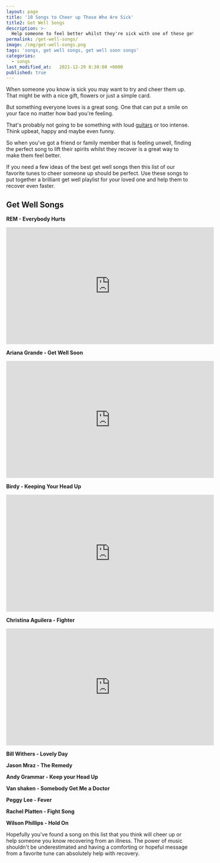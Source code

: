 ```yaml
---
layout: page
title: '10 Songs to Cheer up Those Who Are Sick'
title2: Get Well Songs
description: >-
  Help someone to feel better whilst they're sick with one of these get well soon songs
permalink: /get-well-songs/
image: /img/get-well-songs.png
tags: 'songs, get well songs, get well soon songs'
categories:
  - songs
last_modified_at:   2021-12-29 8:30:00 +0000
published: true
---
```


When someone you know is sick you may want to try and cheer them up. That might be with a nice gift, flowers or just a simple card. 

But something everyone loves is a great song. One that can put a smile on your face no matter how bad you're feeling.

That's probably not going to be something with loud <a href="https://www.guitarinsideout.com">guitars</a> or too intense. Think upbeat, happy and maybe even funny.

So when you've got a friend or family member that is feeling unwell, finding the perfect song to lift their spirits whilst they recover is a great way to make them feel better. 

If you need a few ideas of the best get well songs then this list of our favorite tunes to cheer someone up should be perfect. Use these songs to put together a brilliant get well playlist for your loved one and help them to recover even faster.

<h2>Get Well Songs</h2>

<strong>REM - Everybody Hurts</strong>

<iframe width="560" height="315" src="https://www.youtube.com/embed/5rOiW_xY-kc" title="YouTube video player" frameborder="0" allow="accelerometer; autoplay; clipboard-write; encrypted-media; gyroscope; picture-in-picture" allowfullscreen></iframe>


<strong>Ariana Grande - Get Well Soon</strong>

<iframe width="560" height="315" src="https://www.youtube.com/embed/hXU4P6j3TNY" title="YouTube video player" frameborder="0" allow="accelerometer; autoplay; clipboard-write; encrypted-media; gyroscope; picture-in-picture" allowfullscreen></iframe>


<strong>Birdy - Keeping Your Head Up</strong>

<iframe width="560" height="315" src="https://www.youtube.com/embed/m8AXUq5uA0Y" title="YouTube video player" frameborder="0" allow="accelerometer; autoplay; clipboard-write; encrypted-media; gyroscope; picture-in-picture" allowfullscreen></iframe>


<strong>Christina Aguilera - Fighter</strong>

<iframe width="560" height="315" src="https://www.youtube.com/embed/PstrAfoMKlc" title="YouTube video player" frameborder="0" allow="accelerometer; autoplay; clipboard-write; encrypted-media; gyroscope; picture-in-picture" allowfullscreen></iframe>


<strong>Bill Withers - Lovely Day</strong>



<strong>Jason Mraz - The Remedy</strong>



<strong>Andy Grammar - Keep your Head Up</strong>



<strong>Van shaken - Somebody Get Me a Doctor</strong>



<strong>Peggy Lee - Fever</strong>




<strong>Rachel Platten - Fight Song</strong>



<strong>Wilson Phillips - Hold On</strong>


Hopefully you've found a song on this list that you think will cheer up or help someone you know recovering from an illness. The power of music shouldn't be underestimated and having a comforting or hopeful message from a favorite tune can absolutely help with recovery.
